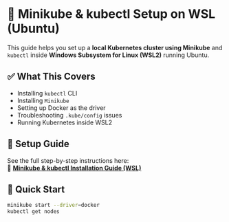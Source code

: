 # 🐳 Minikube & kubectl Setup on WSL (Ubuntu)

This guide helps you set up a **local Kubernetes cluster using Minikube** and `kubectl` inside **Windows Subsystem for Linux (WSL2)** running Ubuntu.

## ✅ What This Covers

- Installing `kubectl` CLI
- Installing `Minikube`
- Setting up Docker as the driver
- Troubleshooting `.kube/config` issues
- Running Kubernetes inside WSL2

## 📄 Setup Guide

See the full step-by-step instructions here:  
📘 **[Minikube & kubectl Installation Guide (WSL)](./Minikube%20in%WSL.pdf)**



## 🚀 Quick Start

```bash
minikube start --driver=docker
kubectl get nodes
